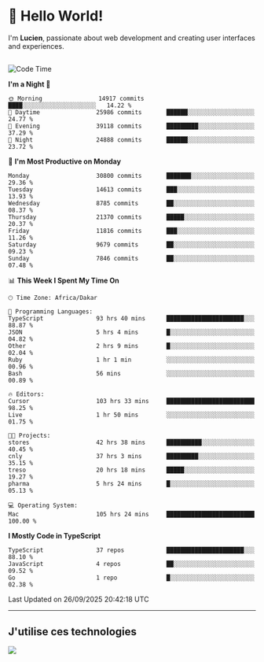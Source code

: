 # 👋 Hello World!

I'm **Lucien**, passionate about web development and creating user interfaces and experiences.

##

<!--START_SECTION:waka-->
![Code Time](http://img.shields.io/badge/Code%20Time-3%2C913%20hrs%2049%20mins-blue)

**I'm a Night 🦉** 

```text
🌞 Morning                14917 commits       ████░░░░░░░░░░░░░░░░░░░░░   14.22 % 
🌆 Daytime                25986 commits       ██████░░░░░░░░░░░░░░░░░░░   24.77 % 
🌃 Evening                39118 commits       █████████░░░░░░░░░░░░░░░░   37.29 % 
🌙 Night                  24888 commits       ██████░░░░░░░░░░░░░░░░░░░   23.72 % 
```
📅 **I'm Most Productive on Monday** 

```text
Monday                   30800 commits       ███████░░░░░░░░░░░░░░░░░░   29.36 % 
Tuesday                  14613 commits       ███░░░░░░░░░░░░░░░░░░░░░░   13.93 % 
Wednesday                8785 commits        ██░░░░░░░░░░░░░░░░░░░░░░░   08.37 % 
Thursday                 21370 commits       █████░░░░░░░░░░░░░░░░░░░░   20.37 % 
Friday                   11816 commits       ███░░░░░░░░░░░░░░░░░░░░░░   11.26 % 
Saturday                 9679 commits        ██░░░░░░░░░░░░░░░░░░░░░░░   09.23 % 
Sunday                   7846 commits        ██░░░░░░░░░░░░░░░░░░░░░░░   07.48 % 
```


📊 **This Week I Spent My Time On** 

```text
🕑︎ Time Zone: Africa/Dakar

💬 Programming Languages: 
TypeScript               93 hrs 40 mins      ██████████████████████░░░   88.87 % 
JSON                     5 hrs 4 mins        █░░░░░░░░░░░░░░░░░░░░░░░░   04.82 % 
Other                    2 hrs 9 mins        █░░░░░░░░░░░░░░░░░░░░░░░░   02.04 % 
Ruby                     1 hr 1 min          ░░░░░░░░░░░░░░░░░░░░░░░░░   00.96 % 
Bash                     56 mins             ░░░░░░░░░░░░░░░░░░░░░░░░░   00.89 % 

🔥 Editors: 
Cursor                   103 hrs 33 mins     █████████████████████████   98.25 % 
Live                     1 hr 50 mins        ░░░░░░░░░░░░░░░░░░░░░░░░░   01.75 % 

🐱‍💻 Projects: 
stores                   42 hrs 38 mins      ██████████░░░░░░░░░░░░░░░   40.45 % 
cnly                     37 hrs 3 mins       █████████░░░░░░░░░░░░░░░░   35.15 % 
treso                    20 hrs 18 mins      █████░░░░░░░░░░░░░░░░░░░░   19.27 % 
pharma                   5 hrs 24 mins       █░░░░░░░░░░░░░░░░░░░░░░░░   05.13 % 

💻 Operating System: 
Mac                      105 hrs 24 mins     █████████████████████████   100.00 % 
```

**I Mostly Code in TypeScript** 

```text
TypeScript               37 repos            ██████████████████████░░░   88.10 % 
JavaScript               4 repos             ██░░░░░░░░░░░░░░░░░░░░░░░   09.52 % 
Go                       1 repo              █░░░░░░░░░░░░░░░░░░░░░░░░   02.38 % 
```




 Last Updated on 26/09/2025 20:42:18 UTC
<!--END_SECTION:waka-->
---

## J'utilise ces technologies

<p align="left">
  <a href="https://skillicons.dev">
    <img src="https://skillicons.dev/icons?i=ts,js,go,ruby,css,scss,tailwind,react,vite,nextjs,docker,figma,ableton" />
  </a>
</p>


